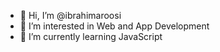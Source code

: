 - 👋 Hi, I’m @ibrahimaroosi
- 👀 I’m interested in Web and App Development
- 🌱 I’m currently learning JavaScript

<!---
ibrahimaroosi/ibrahimaroosi is a ✨ special ✨ repository because its `README.md` (this file) appears on your GitHub profile.
You can click the Preview link to take a look at your changes.
--->
